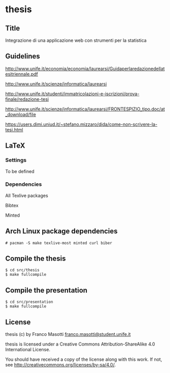 # thesis

## Title

Integrazione di una applicazione web con strumenti per la statistica 

## Guidelines

http://www.unife.it/economia/economia/laurearsi/Guidaperlaredazionedellatesitriennale.pdf

http://www.unife.it/scienze/informatica/laurearsi

http://www.unife.it/studenti/immatricolazioni-e-iscrizioni/prova-finale/redazione-tesi

http://www.unife.it/scienze/informatica/laurearsi/FRONTESPIZIO_tipo.doc/at_download/file

https://users.dimi.uniud.it/~stefano.mizzaro/dida/come-non-scrivere-la-tesi.html

## LaTeX

### Settings

To be defined

### Dependencies

All Texlive packages

Bibtex

Minted

## Arch Linux package dependencies

    # pacman -S make texlive-most minted curl biber

## Compile the thesis

    $ cd src/thesis
    $ make fullcompile

## Compile the presentation

    $ cd src/presentation
    $ make fullcompile

## License

thesis (c) by Franco Masotti <franco.masotti@student.unife.it>

thesis is licensed under a
Creative Commons Attribution-ShareAlike 4.0 International License.

You should have received a copy of the license along with this
work. If not, see <http://creativecommons.org/licenses/by-sa/4.0/>.

